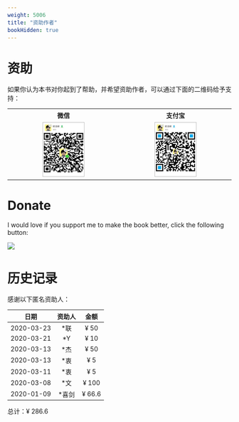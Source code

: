 ```yaml
---
weight: 5006
title: "资助作者"
bookHidden: true
---
```


# 资助

如果你认为本书对你起到了帮助，并希望资助作者，可以通过下面的二维码给予支持：

<table style="text-align: center;">
<tr>
<th>微信</th><th>支付宝</th>
</tr>
<tr>
<td>
<img src="../assets/wechat.jpg" style="margin: 0 auto; max-width: 40%"/>
</td>
<td>
<img src="../assets/alipay.jpg" style="margin: 0 auto; max-width: 40%">
</td>
</tr>

</table>

# Donate

I would love if you support me to make the book better, click the following button:

[![](https://img.shields.io/badge/捐赠-PayPal-104098.svg?style=popout-square&logo=PayPal)](https://www.paypal.me/changkunde/4.99eur)

# 历史记录

感谢以下匿名资助人：

| 日期 | 资助人 | 金额 |
|:--:|:--:|:--:|
| 2020-03-23 | *联 | ¥ 50 |
| 2020-03-21 | *Y | ¥ 10 | 
| 2020-03-13 | *杰 | ¥ 50 |
| 2020-03-13 | *衷 | ¥ 5 |
| 2020-03-11 | *衷 | ¥ 5 |
| 2020-03-08 | *文 | ¥ 100 | 
| 2020-01-09 | *喜剑 | ¥ 66.6 |

总计：¥ 286.6